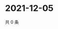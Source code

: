 # 2021-12-05

共 0 条

<!-- BEGIN WEIBO -->
<!-- 最后更新时间 Sun Dec 05 2021 13:02:42 GMT+0800 (China Standard Time) -->

<!-- END WEIBO -->
